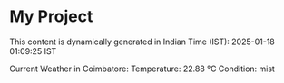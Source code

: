 # My Project

This content is dynamically generated in Indian Time (IST): 2025-01-18 01:09:25 IST


Current Weather in Coimbatore:
Temperature: 22.88 °C
Condition: mist
